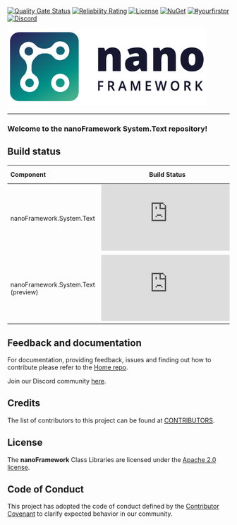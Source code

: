 [![Quality Gate Status](https://sonarcloud.io/api/project_badges/measure?project=nanoframework_lib-nanoFramework.System.Text&metric=alert_status)](https://sonarcloud.io/dashboard?id=nanoframework_lib-nanoFramework.System.Text) [![Reliability Rating](https://sonarcloud.io/api/project_badges/measure?project=nanoframework_lib-nanoFramework.System.Text&metric=reliability_rating)](https://sonarcloud.io/dashboard?id=nanoframework_lib-nanoFramework.System.Text) [![License](https://img.shields.io/badge/License-Apache%202.0-blue.svg)](https://github.com/nanoframework/Home/blob/master/LICENSE) [![NuGet](https://img.shields.io/nuget/dt/nanoFramework.nanoFramework.System.Text.svg?label=NuGet&style=flat&logo=nuget)](https://www.nuget.org/packages/nanoFramework.nanoFramework.System.Text/) [![#yourfirstpr](https://img.shields.io/badge/first--timers--only-friendly-blue.svg)](https://github.com/nanoframework/Home/blob/master/CONTRIBUTING.md)
[![Discord](https://img.shields.io/discord/478725473862549535.svg?logo=discord&logoColor=white&label=Discord&color=7289DA)](https://discord.gg/gCyBu8T)

![nanoFramework logo](https://github.com/nanoframework/Home/blob/master/resources/logo/nanoFramework-repo-logo.png)

-----

### Welcome to the **nanoFramework** System.Text repository!

## Build status

| Component | Build Status | NuGet Package |
|:-|---|---|
| nanoFramework.System.Text | [![Build Status](https://dev.azure.com/nanoframework/nanoFramework.System.Text/_apis/build/status/nanoframework.lib-nanoFramework.System.Text?branchName=master)](https://dev.azure.com/nanoframework/nanoFramework.System.Text/_build/latest?definitionId=57&branchName=master) | [![NuGet](https://img.shields.io/nuget/v/nanoFramework.nanoFramework.System.Text.svg?label=NuGet&style=flat&logo=nuget)](https://www.nuget.org/packages/nanoFramework.nanoFramework.System.Text/)  |
| nanoFramework.System.Text (preview) | [![Build Status](https://dev.azure.com/nanoframework/nanoFramework.System.Text/_apis/build/status/nanoframework.lib-nanoFramework.System.Text?branchName=develop)](https://dev.azure.com/nanoframework/nanoFramework.System.Text/_build/latest?definitionId=57&branchName=develop) | [![](https://badgen.net/badge/NuGet/preview/D7B023?icon=https://simpleicons.now.sh/azuredevops/fff)](https://dev.azure.com/nanoframework/feed/_packaging?_a=package&feed=sandbox&package=nanoFramework.nanoFramework.System.Text&protocolType=NuGet&view=overview) |

## Feedback and documentation

For documentation, providing feedback, issues and finding out how to contribute please refer to the [Home repo](https://github.com/nanoframework/Home).

Join our Discord community [here](https://discord.gg/gCyBu8T).

## Credits

The list of contributors to this project can be found at [CONTRIBUTORS](https://github.com/nanoframework/Home/blob/master/CONTRIBUTORS.md).

## License

The **nanoFramework** Class Libraries are licensed under the [Apache 2.0 license](http://www.apache.org/licenses/LICENSE-2.0).

## Code of Conduct

This project has adopted the code of conduct defined by the [Contributor Covenant](http://contributor-covenant.org/)
to clarify expected behavior in our community.
